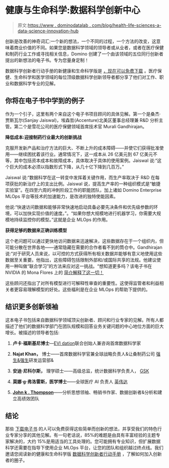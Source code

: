 # 健康与生命科学:数据科学创新中心

> 原文:[https://www . dominodatalab . com/blog/health-life-sciences-a-data-science-innovation-hub](https://www.dominodatalab.com/blog/health-life-sciences-a-data-science-innovation-hub)

创新是改善的神奇词汇:一个新的想法，一个不同的过程，一个方法的改变，这意味着商业价值的不同。如果您是数据科学领域的领导者或从业者，或者在医疗保健和制药行业工作或寻找相关信息，Domino 创建了一个由该领域的五位同行创新者提出的新想法的电子书。专为您量身定制！

数据科学创新者行动手册的新健康和生命科学版是 [，现在可以免费下载](https://go.dominodatalab.com/resources/health-life-sciences-data-science-innovators-playbook) 。医疗保健、生命科学和医学领域的每位顶级数据科学创新领导者都分享了他们对工作、职业和数据科学专业的见解。

## 你将在电子书中学到的例子

作为一个引子，这里有两个来自这个电子书项目顾问的具体见解。第一个是桑杰·贾斯瓦尔(Sanjay Jaiswal)，埃森哲(Accenture)北美区董事总经理兼 R&D 分析主管。第二个是雪花公司的医疗保健领域首席技术官 Murali Gandhirajan。

**降低成本:迎接制药行业最大的创新挑战**

克服开发新产品和治疗方法的巨大、不断上升的成本障碍——并使它们获得批准使用——继续困扰着该行业。通常情况下，这一成本从 26 亿美元到 67 亿美元不等，其中包括资本成本和故障成本，具体取决于具体的使用案例。Jaiswal 说:“这个巨大的成本必须以指数形式下降，从几十亿下降到几百万。”

Jaiswal 说:“数据科学在这一转变中发挥着关键作用，而生产率取决于 R&D 在每项获批的新治疗上的支出比例。Jaiswal 说，提高生产率的一种组织模式是“敏捷实验室”。在四至六周的冲刺阶段工作的职能团队，加上诸如 Domino Enterprise MLOps 平台等技术的加速能力，是改进的独特使能因素。

他说:“快速访问数据和能够非常快速地启动具备必要先决条件和优先级参数的环境，可以加快实现价值的速度。”。“如果你想大规模地进行机器学习，你需要大规模地持续监控你的模型。”这就是企业 MLOps 的作用。

**获得足够的数据来正确训练模型**

这个老问题可以通过更快地访问数据来迅速解决，这些数据存在于一个组织内，但可能分散在世界各地——通常隐藏在需要的合作者看不到的筒仓中。Gandhirajan 说:“对于研究人员来说，以可控的方式获得所有相关数据并能够有意义地使用这些数据至关重要。他指出，这些障碍包括限制外部和/或国际共享的法规。他建议使用一种叫做“联合学习”的方法来应对这一挑战。“想知道更多吗？该电子书在 NVIDIA 的 Mona Flores 上的 [简介解释了这一切！](https://go.dominodatalab.com/resources/health-life-sciences-data-science-innovators-playbook)

这些顾问还指出了对所有模型进行可解释性审查的重要性。这使得监管者和利益相关者更容易理解模型的好处。这些福利是在企业 MLOps 的帮助下提供的。

## 结识更多创新领袖

这本电子书包括来自数据科学领域顶尖创新者、顾问和行业专家的见解。所有人都描述了他们的数据科学部门在团队规模和回答业务关键问题的中心地位方面的巨大增长。被描述的领导者包括:

1.  **卢卡·福斯基尼博士**—[EVI dation](https://evidation.com/)联合创始人兼咨询首席数据科学家

2.  **Najat Khan，** 博士——首席数据科学官兼全球战略负责人&让桑制药公司 [强生&强生](https://www.jnj.com/)研发运营部&

3.  **安迪·尼科尔斯，** 理学硕士——高级总监，统计数据科学负责人， [GSK](https://www.gsk.com/en-gb/)

4.  **莫娜·g·弗洛雷斯，医学博士**——全球医疗 AI 负责人 [英伟达](https://www.nvidia.com/en-us/)

5.  [**John k . Thompson**](https://www.linkedin.com/in/johnkthompson/)——分析思想领袖、畅销书作家、数据创新者&分析和建立高绩效团队

## 结论

那些 [下载电子书](https://go.dominodatalab.com/resources/health-life-sciences-data-science-innovators-playbook) 的人可以免费获得这些简单而创新的想法，并享受我们的特色行业专家分享的其他见解。有一句老话说，85%的难题是由具有丰富经验的主题专家解决的，大约 15%是用适当的工具处理的。您可能拥有专业知识，但扩展数据科学还需要在指导下使用企业 MLOps 平台，让您的团队和组织越过终点线。我们邀请您阅读新的健康和生命科学版 [数据科学创新者行动手册](https://go.dominodatalab.com/resources/health-life-sciences-data-science-innovators-playbook) ，了解如何加入创新者的圈子。